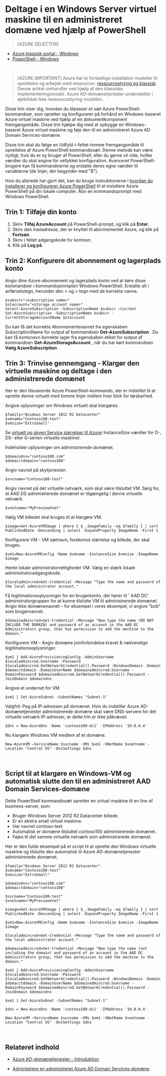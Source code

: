 <properties
    pageTitle="Azure Active Directory-domænetjenester: Vejledning til Administration | Microsoft Azure"
    description="Deltage i en Windows virtuel maskine til en administreret domæne ved hjælp af Azure PowerShell og klassisk implementeringsmodel."
    services="active-directory-ds"
    documentationCenter=""
    authors="mahesh-unnikrishnan"
    manager="stevenpo"
    editor="curtand"/>

<tags
    ms.service="active-directory-ds"
    ms.workload="identity"
    ms.tgt_pltfrm="na"
    ms.devlang="na"
    ms.topic="article"
    ms.date="10/01/2016"
    ms.author="maheshu"/>


# <a name="join-a-windows-server-virtual-machine-to-a-managed-domain-using-powershell"></a>Deltage i en Windows Server virtuel maskine til en administreret domæne ved hjælp af PowerShell

> [AZURE.SELECTOR]
- [Azure klassisk portal - Windows](active-directory-ds-admin-guide-join-windows-vm.md)
- [PowerShell - Windows](active-directory-ds-admin-guide-join-windows-vm-classic-powershell.md)

<br>

> [AZURE.IMPORTANT] Azure har to forskellige installation modeller til oprettelse og arbejde med ressourcer: [ressourcestyring og klassisk](../resource-manager-deployment-model.md). Denne artikel omhandler ved hjælp af den klassiske implementeringsmodel. Azure AD-domænetjenester understøtter i øjeblikket ikke ressourcestyring modellen.

Disse trin viser dig, hvordan du tilpasser et sæt Azure PowerShell-kommandoer, som opretter og konfigurerer på forhånd en Windows-baseret Azure virtuel maskine ved hjælp af en dokumentkomponent fremgangsmåde. Disse trin hjælpe dig med at opbygge en Windows-baseret Azure virtuel maskine og føje den til en administreret Azure AD Domain Services-domæne.

Disse trin skal du følge en Udfyld-i-feltet-tomme fremgangsmåde til oprettelse af Azure PowerShell kommandosæt. Denne metode kan være nyttigt, hvis du er ny bruger af PowerShell, eller du gerne vil vide, hvilke værdier du skal angive for vellykket konfiguration. Avanceret PowerShell-brugere kan få kommandoerne og erstatte deres egne værdier til variablerne (de linjer, der begynder med "$").

Hvis du allerede har gjort det, kan du bruge instruktionerne i [hvordan du installerer og konfigurerer Azure PowerShell](../powershell-install-configure.md) til at installere Azure PowerShell på din lokale computer. Åbn en kommandoprompt med Windows PowerShell.

## <a name="step-1-add-your-account"></a>Trin 1: Tilføje din konto

1. Skriv **Tilføj AzureAccount** på PowerShell-prompt, og klik på **Enter**.
2. Skriv den mailadresse, der er knyttet til abonnementet Azure, og klik på **Fortsæt**.
3. Skriv i feltet adgangskode for kontoen.
4. Klik på **Log på**.

## <a name="step-2-set-your-subscription-and-storage-account"></a>Trin 2: Konfigurere dit abonnement og lagerplads konto

Angiv dine Azure-abonnement og lagerplads konto ved at køre disse kommandoer i kommandoprompten Windows PowerShell. Erstatte alt i anførselstegn, herunder den < og > tegn med de korrekte navne.

    $subscr="<subscription name>"
    $staccount="<storage account name>"
    Select-AzureSubscription -SubscriptionName $subscr –Current
    Set-AzureSubscription -SubscriptionName $subscr -CurrentStorageAccountName $staccount

Du kan få det korrekte Abonnementsnavnet fra egenskaben SubscriptionName for output af kommandoen **Get-AzureSubscription** . Du kan få kontonavn korrekte lager fra egenskaben etiket for output af kommandoen **Get-AzureStorageAccount** , når du har kørt kommandoen **Vælg AzureSubscription** .


## <a name="step-3-step-by-step-walkthrough---provision-the-virtual-machine-and-join-it-to-the-managed-domain"></a>Trin 3: Trinvise gennemgang - Klargør den virtuelle maskine og deltage i den administrerede domænet
Her er den tilsvarende Azure PowerShell-kommando, der er indstillet til at oprette denne virtuelt med tomme linjer mellem hver blok for læsbarhed.

Angive oplysninger om Windows virtuelt skal klargøres.

    $family="Windows Server 2012 R2 Datacenter"
    $vmname="Contoso100-test"
    $vmsize="ExtraSmall"

Se [virtuelt og skyen Service størrelser til Azure](https://msdn.microsoft.com/library/azure/dn197896.aspx)i InstanceSize værdier for D-, DS- eller G-serien virtuelle maskiner.

Indeholder oplysninger om administrerede domænet.

    $domaindns="contoso100.com"
    $domacctdomain="contoso100"

Angiv navnet på skytjenesten.

    $svcname="Contoso100-test"

Angiv navnet på det virtuelle netværk, som skal være tilsluttet VM. Sørg for, at AAD DS administrerede domænet er tilgængelig i denne virtuelle netværk.

    $vnetname="MyPreviewVnet"

Vælg VM billedet skal bruges til at klargøre VM.

    $image=Get-AzureVMImage | where { $_.ImageFamily -eq $family } | sort PublishedDate -Descending | select -ExpandProperty ImageName -First 1

Konfigurere VM - VM sætnavn, forekomst størrelse og billede, der skal bruges.

    $vm1=New-AzureVMConfig -Name $vmname -InstanceSize $vmsize -ImageName $image

Hente lokale administratorrettigheder VM. Vælg en stærk lokale administratoradgangskode.

    $localadmincred=Get-Credential –Message "Type the name and password of the local administrator account."

Få legitimationsoplysninger for en brugerkonto, der hører til ' AAD DC' administratorgruppen for at kunne tilslutte VM til administrerede domænet. Angiv ikke domænenavnet – for eksempel i vores eksempel, vi angive "bob" som brugernavnet.

    $domainadmincred=Get-Credential –Message "Now type the name (DO NOT INCLUDE THE DOMAIN) and password of an account in the AAD DC Administrators group, that has permission to add the machine to the domain."

Konfigurere VM – Angiv domæne joinforbindelse kravet & nødvendige legitimationsoplysninger.

    $vm1 | Add-AzureProvisioningConfig -AdminUsername $localadmincred.Username -Password $localadmincred.GetNetworkCredential().Password -WindowsDomain -Domain $domacctdomain -DomainUserName $domainadmincred.Username -DomainPassword $domainadmincred.GetNetworkCredential().Password -JoinDomain $domaindns

Angive et undernet for VM.

    $vm1 | Set-AzureSubnet -SubnetNames "Subnet-1"

Valgfrit: Peg på IP-adressen på domænet. Hvis du indstiller Azure AD-domænetjenester administrerede domæne skal være DNS-servere for det virtuelle netværk IP-adresser, er dette trin er ikke påkrævet.

    $dns = New-AzureDns -Name 'contoso100-dc1' -IPAddress '10.0.0.4'

Nu klargøre Windows VM medlem af et domæne.

    New-AzureVM –ServiceName $svcname -VMs $vm1 -VNetName $vnetname -Location "Central US" -DnsSettings $dns

<br>

## <a name="script-to-provision-a-windows-vm-and-automatically-join-it-to-an-aad-domain-services-managed-domain"></a>Script til at klargøre en Windows-VM og automatisk slutte den til en administreret AAD Domain Services-domæne
Dette PowerShell kommandosæt opretter en virtuel maskine til en line of business-server, som:

- Bruger Windows Server 2012 R2 Datacenter billede.
- Er en ekstra small virtuel maskine.
- Har navnet contoso-test.
- Automatisk er domæne tilsluttet contoso100 administrerede domænet.
- Føjes til det samme virtuelle netværk som administrerede domænet.

Her er den fulde eksempel på et script til at oprette den Windows virtuelle maskine og tilslutte den automatisk til Azure AD-domænetjenester administrerede domænet.

    $family="Windows Server 2012 R2 Datacenter"
    $vmname="Contoso100-test"
    $vmsize="ExtraSmall"

    $domaindns="contoso100.com"
    $domacctdomain="contoso100"

    $svcname="Contoso100-test"
    $vnetname="MyPreviewVnet"

    $image=Get-AzureVMImage | where { $_.ImageFamily -eq $family } | sort PublishedDate -Descending | select -ExpandProperty ImageName -First 1

    $vm1=New-AzureVMConfig -Name $vmname -InstanceSize $vmsize -ImageName $image

    $localadmincred=Get-Credential –Message "Type the name and password of the local administrator account."

    $domainadmincred=Get-Credential –Message "Now type the name (not including the domain) and password of an account in the AAD DC Administrators group, that has permission to add the machine to the domain."

    $vm1 | Add-AzureProvisioningConfig -AdminUsername $localadmincred.Username -Password $localadmincred.GetNetworkCredential().Password -WindowsDomain -Domain $domacctdomain -DomainUserName $domainadmincred.Username -DomainPassword $domainadmincred.GetNetworkCredential().Password -JoinDomain $domaindns

    $vm1 | Set-AzureSubnet -SubnetNames "Subnet-1"

    $dns = New-AzureDns -Name 'contoso100-dc1' -IPAddress '10.0.0.4'

    New-AzureVM –ServiceName $svcname -VMs $vm1 -VNetName $vnetname -Location "Central US" -DnsSettings $dns

<br>

## <a name="related-content"></a>Relateret indhold
- [Azure AD-domænetjenester - Introduktion](./active-directory-ds-getting-started.md)

- [Administrere en administreret Azure AD Domain Services-domæne](./active-directory-ds-admin-guide-administer-domain.md)
